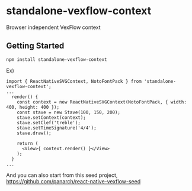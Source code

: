 # standalone-vexflow-context
Browser independent VexFlow context

## Getting Started
`npm install standalone-vexflow-context`

Ex)
```
import { ReactNativeSVGContext, NotoFontPack } from 'standalone-vexflow-context';
...
  render() {
    const context = new ReactNativeSVGContext(NotoFontPack, { width: 400, height: 400 });
    const stave = new Stave(100, 150, 200);
    stave.setContext(context);
    stave.setClef('treble');
    stave.setTimeSignature('4/4');
    stave.draw();

    return (
      <View>{ context.render() }</View>
    );
  }
...
```

And you can also start from this seed project, https://github.com/panarch/react-native-vexflow-seed
